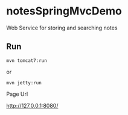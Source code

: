 # notesSpringMvcDemo
Web Service for storing and searching notes

## Run
`mvn tomcat7:run`

or 

`mvn jetty:run`



Page Url

http://127.0.0.1:8080/

